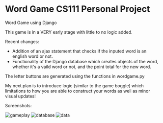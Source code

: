 # Word Game CS111 Personal Project
Word Game using Django

This game is in a VERY early stage with little to no logic added.

Recent changes:

- Addition of an ajax statement that checks if the inputed word is an english word or not.
- Functionality of the Django database which creates objects of the word, whether it's a vaild word or not, and the point total for the new word.

The letter buttons are generated using the functions in wordgame.py

My next plan is to introduce logic (similar to the game boggle) which limitations to how you are able to construct your words as well as minor visual updates!


Screenshots:

![gameplay](https://i.imgur.com/QwNQ9K9.png)
![database](https://i.imgur.com/W8PHcjV.png)
![data](https://i.imgur.com/Qe5dmaJ.png)
